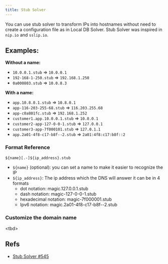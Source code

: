 ```yaml
---
title: Stub Solver
---
```


You can use stub solver to transform IPs into hostnames without need to create a 
configuration file as in Local DB Solver. Stub Solver was inspired in `nip.io` and `sslip.io`.

## Examples:

**Without a name:**

* `10.0.0.1.stub` => `10.0.0.1`
* `192-168-1-250.stub` => `192.168.1.250`
* `0a000803.stub` => `10.0.8.3`

**With a name:**

* `app.10.8.0.1.stub` => `10.8.0.1`
* `app-116-203-255-68.stub` => `116.203.255.68`
* `app-c0a801fc.stub` => `192.168.1.252`
* `customer1.app.10.0.0.1.stub` => `10.0.0.1`
* `customer2-app-127-0-0-1.stub` => `127.0.0.1`
* `customer3-app-7f000101.stub` => `127.0.1.1`
* `app.2a01-4f8-c17-b8f--2.stub` => `2a01:4f8:c17:b8f::2`

### Format Reference

```
${name}[.-]${ip_address}.stub
```

* `${name}` (optional): you can set a name to make it easier to recognize the IP
* `${ip_address}`: The ip address which the DNS will answer it can be in 4 formats
  * dot notation: magic.127.0.0.1.stub
  * dash notation: magic-127-0-0-1.stub
  * hexadecimal notation: magic-7f000001.stub
  * Ipv6 notation: magic.2a01-4f8-c17-b8f--2.stub

### Customize the domain name

&#x3C;tbd&#x3E;

## Refs

* [Stub Solver #545][1]

 
[1]: https://github.com/mageddo/dns-proxy-server/issues/545
